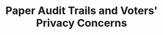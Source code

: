 ---
title: "Paper Audit Trails and Voters&apos; Privacy Concerns"
collection: publications
permalink: /publications/2014-06-Paper-Audit-Trails-and-Voters-Privacy-Concerns
venue: 'Human Aspects of Information Security, Privacy and Trust (HCII 2014)'
pages: '400-409'
publisher: 'Springer International Publishing Switzerland'
year: '2014'
paperurl: 'https://doi.org/10.1007/978-3-319-07620-1\_35'
citation: ' <b>Jurlind Budurushi</b>,  Simon Stockhardt,  Marcel Woide,  Melanie Volkamer</br> Human Aspects of Information Security, Privacy and Trust (HCII 2014)</br>'
---
